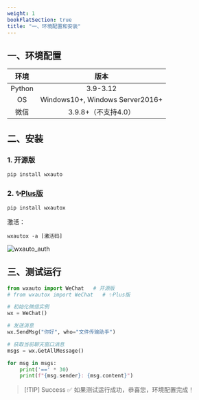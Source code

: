 ```yaml
---
weight: 1
bookFlatSection: true
title: "一、环境配置和安装"
---
```


## 一、环境配置

|  环境  |              版本               |
| :----: | :-----------------------------: |
| Python |            3.9-3.12             |
|   OS   | Windows10+, Windows Server2016+ |
|  微信  |       3.9.8+（不支持4.0）       |



## 二、安装

### 1. 开源版

```bash
pip install wxauto
```

### 2. ✨[Plus版](/plus)
```bash
pip install wxautox
```

激活：

```shell
wxautox -a [激活码]
```

![wxauto_auth](/images/wxauto_auth.png)

## 三、测试运行

```python
from wxauto import WeChat   # 开源版
# from wxautox import WeChat   # ✨Plus版

# 初始化微信实例
wx = WeChat()

# 发送消息
wx.SendMsg("你好", who="文件传输助手")

# 获取当前聊天窗口消息
msgs = wx.GetAllMessage()

for msg in msgs:
    print('==' * 30)
    print(f"{msg.sender}: {msg.content}")
```

> [!TIP] Success
> ✅ 如果测试运行成功，恭喜您，环境配置完成！